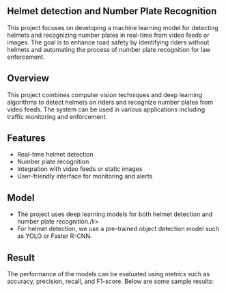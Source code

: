 ## Helmet detection and Number Plate Recognition </h1>
This project focuses on developing a machine learning model for detecting helmets and recognizing number plates in real-time from video feeds or images. The goal is to enhance road safety by identifying riders without helmets and automating the process of number plate recognition for law enforcement.

## Overview
This project combines computer vision techniques and deep learning algorithms to detect helmets on riders and recognize number plates from video feeds. The system can be used in various applications including traffic monitoring and enforcement.

## Features
<ul>
<li>Real-time helmet detection</li>
<li>Number plate recognition</li>
<li>Integration with video feeds or static images</li>
<li>User-friendly interface for monitoring and alerts</li>
</ul>

## Model
<ul>
<li>The project uses deep learning models for both helmet detection and number plate recognition./li>
<li>For helmet detection, we use a pre-trained object detection model such as YOLO or Faster R-CNN.</li>
</ul>

## Result
The performance of the models can be evaluated using metrics such as accuracy, precision, recall, and F1-score. Below are some sample results:<script>
        // Data for the table
        <h1>Helmet Detection<\h1>
         <script>
        const metrics = [
            { metric: 'Accuracy', value: 0.95% },
            { metric: 'Precision', value: 0.94% },
            { metric: 'Rcall', value: 0.96% },
            { metric: 'F1-Score', value: 0.95 %}
            </Script>
      
